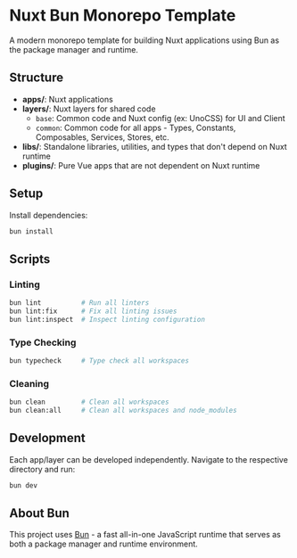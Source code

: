 # Nuxt Bun Monorepo Template

A modern monorepo template for building Nuxt applications using Bun as the package manager and runtime.

## Structure

- **apps/**: Nuxt applications
- **layers/**: Nuxt layers for shared code
    - `base`: Common code and Nuxt config (ex: UnoCSS) for UI and Client
    - `common`: Common code for all apps - Types, Constants, Composables, Services, Stores, etc.
- **libs/**: Standalone libraries, utilities, and types that don't depend on Nuxt runtime
- **plugins/**: Pure Vue apps that are not dependent on Nuxt runtime

## Setup

Install dependencies:

```bash
bun install
```

## Scripts

### Linting

```bash
bun lint          # Run all linters
bun lint:fix      # Fix all linting issues
bun lint:inspect  # Inspect linting configuration
```

### Type Checking

```bash
bun typecheck     # Type check all workspaces
```

### Cleaning

```bash
bun clean         # Clean all workspaces
bun clean:all     # Clean all workspaces and node_modules
```

## Development

Each app/layer can be developed independently. Navigate to the respective directory and run:

```bash
bun dev
```

## About Bun

This project uses [Bun](https://bun.sh) - a fast all-in-one JavaScript runtime that serves as both a package manager and runtime environment.
